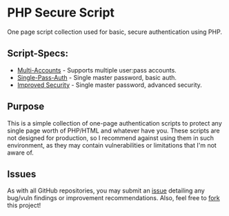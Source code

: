 # PHP Secure Script
One page script collection used for basic, secure authentication using PHP.

## Script-Specs:
 * [Multi-Accounts](multi-accounts.php) - Supports multiple user:pass accounts.
 * [Single-Pass-Auth](single-pass-auth.php) - Single master password, basic auth.
 * [Improved Security](improved-sec.php) - Single master password, advanced security.

## Purpose
This is a simple collection of one-page authentication scripts to protect any single page
worth of PHP/HTML and whatever have you. These scripts are not designed for production, so I recommend against using them in such environment, as they may contain vulnerabilities or limitations that I'm not aware of. 

## Issues
As with all GitHub repositories, you may submit an [issue](https://github.com/BlackVikingPro/Secure-PHP-Script-Signin/issues/) detailing any bug/vuln findings or improvement recommendations. Also, feel free to [fork](http://github.com/BlackVikingPro/Secure-PHP-Script-Signin/fork) this project!
